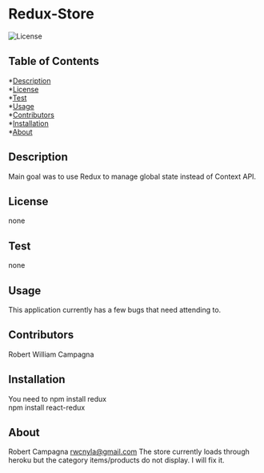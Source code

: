 # Redux-Store

![License](https://img.shields.io/badge/License-none-blue.svg)
## Table of Contents
*[Description](#description)<br>
*[License](#license)<br>
*[Test](#test)<br>
*[Usage](#usage)<br>
*[Contributors](#contributors)<br>
*[Installation](#installation)<br>
*[About](#about)

## Description
Main goal was to use Redux to manage global state instead of Context API.

## License
none

## Test
none

## Usage
This application currently has a few bugs that need attending to.

## Contributors
Robert William Campagna

## Installation
You need to npm install redux<br>
npm install react-redux

## About
Robert Campagna
rwcnyla@gmail.com
The store currently loads through heroku but the category items/products do not display.  I will fix it.
